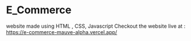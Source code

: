 # E_Commerce
website made using HTML , CSS, Javascript
Checkout the website live at : https://e-commerce-mauve-alpha.vercel.app/
